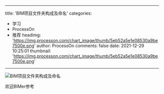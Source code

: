 
---
title: 'BIM项目文件夹构成及命名'
categories: 
 - 学习
 - ProcessOn
 - 推荐
headimg: 'https://img.processon.com/chart_image/thumb/5eb52a5e1e08530a9be7500e.png'
author: ProcessOn
comments: false
date: 2021-12-29 10:25:01
thumbnail: 'https://img.processon.com/chart_image/thumb/5eb52a5e1e08530a9be7500e.png'
---

<div>   
<img class="thumb" alt="BIM项目文件夹构成及命名" src="https://img.processon.com/chart_image/thumb/5eb52a5e1e08530a9be7500e.png" referrerpolicy="no-referrer">
<p>欢迎BIMer参考</p>  
</div>
            